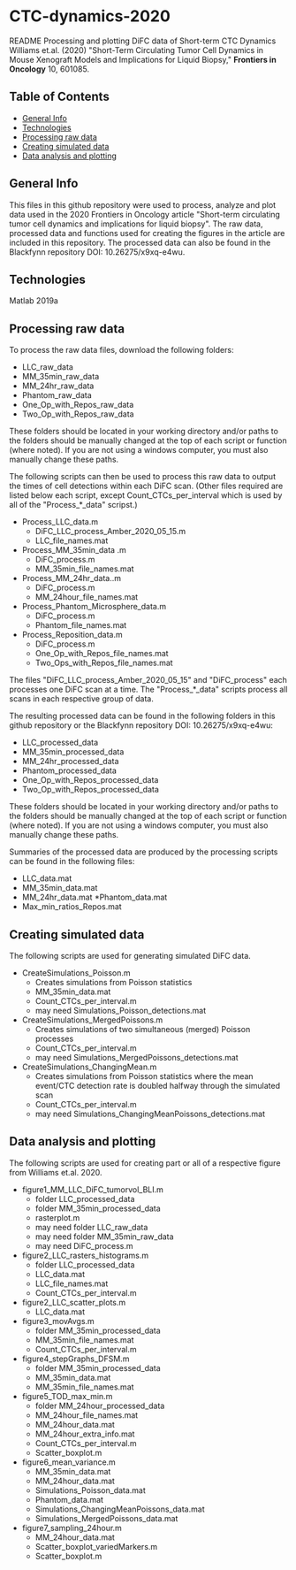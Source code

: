 # CTC-dynamics-2020
README
Processing and plotting DiFC data of Short-term CTC Dynamics 
Williams et.al. (2020) "Short-Term Circulating Tumor Cell Dynamics in Mouse Xenograft Models and Implications for Liquid Biopsy," **Frontiers in Oncology** 10, 601085.

## Table of Contents
* [General Info](#general-info)
* [Technologies](#technologies)
* [Processing raw data](#processing-raw-data)
* [Creating simulated data](#creating-simulated-data)
* [Data analysis and plotting](#data-analysis-and-plotting)

## General Info
This files in this github repository were used to process, analyze and plot data used in the 2020 Frontiers in Oncology article "Short-term circulating tumor cell dynamics and implications for liquid biopsy". The raw data, processed data and functions used for creating the figures in the article are included in this repository. The processed data can also be found in the Blackfynn repository DOI: 10.26275/x9xq-e4wu. 

## Technologies
Matlab 2019a

## Processing raw data
To process the raw data files, download the following folders:
* LLC_raw_data
* MM_35min_raw_data
* MM_24hr_raw_data
* Phantom_raw_data
* One_Op_with_Repos_raw_data
* Two_Op_with_Repos_raw_data

These folders should be located in your working directory and/or paths to the folders should be manually changed at the top of each script or function (where noted). If you are not using a windows computer, you must also manually change these paths. 

The following scripts can then be used to process this raw data to output the times of cell detections within each DiFC scan. (Other files required are listed below each script, except Count_CTCs_per_interval which is used by all of the "Process_*_data" scripst.)
* Process_LLC_data.m
  * DiFC_LLC_process_Amber_2020_05_15.m
  * LLC_file_names.mat
* Process_MM_35min_data .m
  * DiFC_process.m
  * MM_35min_file_names.mat
* Process_MM_24hr_data..m
  * DiFC_process.m
  * MM_24hour_file_names.mat
* Process_Phantom_Microsphere_data.m
  * DiFC_process.m
  * Phantom_file_names.mat
* Process_Reposition_data.m
  * DiFC_process.m
  * One_Op_with_Repos_file_names.mat
  * Two_Ops_with_Repos_file_names.mat

The files "DiFC_LLC_process_Amber_2020_05_15" and "DiFC_process" each processes one DiFC scan at a time. The "Process_*_data" scripts process all scans in each respective group of data.

The resulting processed data can be found in the following folders in this github repository or the Blackfynn repository DOI: 10.26275/x9xq-e4wu:
* LLC_processed_data
* MM_35min_processed_data
* MM_24hr_processed_data
* Phantom_processed_data
* One_Op_with_Repos_processed_data
* Two_Op_with_Repos_processed_data

These folders should be located in your working directory and/or paths to the folders should be manually changed at the top of each script or function (where noted). If you are not using a windows computer, you must also manually change these paths. 

Summaries of the processed data are produced by the processing scripts can be found in the following files:
* LLC_data.mat
* MM_35min_data.mat
* MM_24hr_data.mat
*Phantom_data.mat
* Max_min_ratios_Repos.mat

## Creating simulated data
The following scripts are used for generating simulated DiFC data.
* CreateSimulations_Poisson.m
  * Creates simulations from Poisson statistics
  * MM_35min_data.mat
  * Count_CTCs_per_interval.m
  * may need Simulations_Poisson_detections.mat
* CreateSimulations_MergedPoissons.m
  * Creates simulations of two simultaneous (merged) Poisson processes
  * Count_CTCs_per_interval.m
  * may need Simulations_MergedPoissons_detections.mat
* CreateSimulations_ChangingMean.m
  * Creates simulations from Poisson statistics where the mean event/CTC detection rate is doubled halfway through the simulated scan
  * Count_CTCs_per_interval.m
  * may need Simulations_ChangingMeanPoissons_detections.mat

## Data analysis and plotting
The following scripts are used for creating part or all of a respective figure from Williams et.al. 2020.
* figure1_MM_LLC_DiFC_tumorvol_BLI.m
  * folder LLC_processed_data
  * folder MM_35min_processed_data
  * rasterplot.m 
  * may need folder LLC_raw_data
  * may need folder MM_35min_raw_data
  * may need DiFC_process.m
* figure2_LLC_rasters_histograms.m
  * folder LLC_processed_data
  * LLC_data.mat
  * LLC_file_names.mat
  * Count_CTCs_per_interval.m
* figure2_LLC_scatter_plots.m
  * LLC_data.mat 
* figure3_movAvgs.m
  * folder MM_35min_processed_data
  * MM_35min_file_names.mat
  * Count_CTCs_per_interval.m
* figure4_stepGraphs_DFSM.m
  * folder MM_35min_processed_data
  * MM_35min_data.mat
  * MM_35min_file_names.mat
* figure5_TOD_max_min.m
  * folder MM_24hour_processed_data
  * MM_24hour_file_names.mat
  * MM_24hour_data.mat
  * MM_24hour_extra_info.mat
  * Count_CTCs_per_interval.m
  * Scatter_boxplot.m
* figure6_mean_variance.m
  * MM_35min_data.mat
  * MM_24hour_data.mat
  * Simulations_Poisson_data.mat
  * Phantom_data.mat
  * Simulations_ChangingMeanPoissons_data.mat
  * Simulations_MergedPoissons_data.mat
* figure7_sampling_24hour.m
  * MM_24hour_data.mat
  * Scatter_boxplot_variedMarkers.m
  * Scatter_boxplot.m
